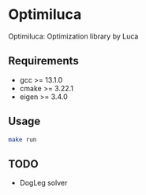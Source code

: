 # Optimiluca
Optimiluca: Optimization library by Luca

## Requirements
 - gcc >= 13.1.0
 - cmake >= 3.22.1
 - eigen >= 3.4.0

## Usage
```bash
make run
```
## TODO
 - DogLeg solver
